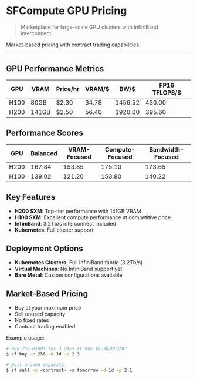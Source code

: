 # SFCompute GPU Pricing

> Marketplace for large-scale GPU clusters with InfiniBand interconnect.

Market-based pricing with contract trading capabilities.

---

## GPU Performance Metrics

| GPU  | VRAM  | Price/hr | VRAM/$ | BW/$    | FP16 TFLOPS/$ |
| ---- | ----- | -------- | ------ | ------- | ------------- |
| H100 | 80GB  | $2.30    | 34.78  | 1456.52 | 430.00        |
| H200 | 141GB | $2.50    | 56.40  | 1920.00 | 395.60        |

## Performance Scores

| GPU  | Balanced | VRAM-Focused | Compute-Focused | Bandwidth-Focused |
| ---- | -------- | ------------ | --------------- | ----------------- |
| H200 | 167.84   | 153.85       | 175.10          | 173.65            |
| H100 | 139.02   | 121.20       | 153.80          | 140.22            |

## Key Features

- **H200 SXM**: Top-tier performance with 141GB VRAM
- **H100 SXM**: Excellent compute performance at competitive price
- **InfiniBand**: 3.2Tb/s interconnect included
- **Kubernetes**: Full cluster support

## Deployment Options

- **Kubernetes Clusters**: Full InfiniBand fabric (3.2Tb/s)
- **Virtual Machines**: No InfiniBand support yet
- **Bare Metal**: Custom configurations available

## Market-Based Pricing

- Buy at your maximum price
- Sell unused capacity
- No fixed rates
- Contract trading enabled

Example usage:

```bash
# Buy 256 H100s for 3 days at max $2.30/GPU/hr
$ sf buy -n 256 -d 3d -p 2.3

# Sell unused capacity
$ sf sell -c <contract> -s tomorrow -d 1d -p 2.1
```
